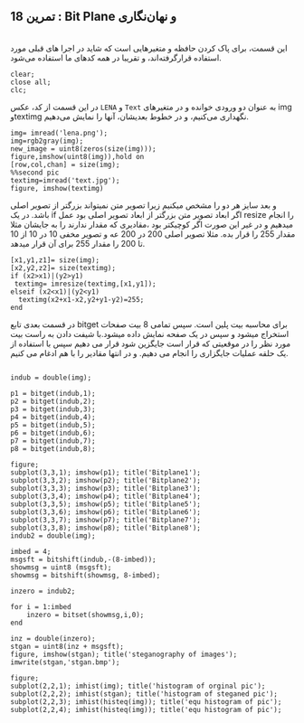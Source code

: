 ## تمرین 18 : Bit Plane و نهان‌نگاری
<br>
این قسمت، برای پاک کردن حافظه و متغیرهایی است که شاید در اجرا های قبلی مورد استفاده قرارگرفته‌اند، و تقریبا در همه کدهای ما استفاده می‌شود.
<br>

```
clear;
close all;
clc;
```
در این قسمت از کد، عکس ```LENA``` و ```Text``` به عنوان دو ورودی خوانده و در متغیرهای img وtextimg نگهداری می‌کنیم، و در خطوط بعدیشان، آنها را نمایش می‌دهیم. 

```
img= imread('lena.png');
img=rgb2gray(img);
new_image = uint8(zeros(size(img)));
figure,imshow(uint8(img)),hold on
[row,col,chan] = size(img);
%%second pic
textimg=imread('text.jpg');
figure, imshow(textimg)
```
و بعد سایز هر دو را مشخص میکنیم زیرا تصویر متن نمیتواند بزرگتر از تصویر اصلی باشد. در یک if اگر ابعاد تصویر متن بزرگتر از ابعاد تصویر اصلی بود عمل resize را انجام میدهیم و در غیر این صورت اگر کوچیکتر بود ،مقادیری که مقدار ندارند را به جایشان مثلا مقدار 255 را قرار بده. مثلا تصویر اصلی 200 در 200 عه و تصویر مخفی 10 در 10 از 10 تا 200 را مقدار 255 برای آن قرار میدهد.


```
[x1,y1,z1]= size(img);
[x2,y2,z2]= size(textimg);
if (x2>x1)|(y2>y1)
 textimg= imresize(textimg,[x1,y1]);
elseif (x2<x1)|(y2<y1)
  textimg(x2+x1-x2,y2+y1-y2)=255;
end  
```

در قسمت بعدی تابع bitget برای محاسبه بیت پلین است. سپس تمامی 8 بیت صفحات استخراج میشود و سپس در یک صفحه نمایش داده میشود.با شیفت دادن به راست بیت مورد نظر را در موقعیتی که قرار است جایگزین شود قرار می دهیم سپس با استفاده از یک حلقه عملیات جایگزاری را انجام می دهیم.
و در انتها مقادیر را با هم ادغام می کنیم.
```

indub = double(img);

p1 = bitget(indub,1);
p2 = bitget(indub,2);
p3 = bitget(indub,3);
p4 = bitget(indub,4);
p5 = bitget(indub,5);
p6 = bitget(indub,6);
p7 = bitget(indub,7);
p8 = bitget(indub,8);

figure;
subplot(3,3,1); imshow(p1); title('Bitplane1');
subplot(3,3,2); imshow(p2); title('Bitplane2');
subplot(3,3,3); imshow(p3); title('Bitplane3');
subplot(3,3,4); imshow(p4); title('Bitplane4');
subplot(3,3,5); imshow(p5); title('Bitplane5');
subplot(3,3,6); imshow(p6); title('Bitplane6');
subplot(3,3,7); imshow(p7); title('Bitplane7');
subplot(3,3,8); imshow(p8); title('Bitplane8');
indub2 = double(img);

imbed = 4;
msgsft = bitshift(indub,-(8-imbed));
showmsg = uint8 (msgsft);
showmsg = bitshift(showmsg, 8-imbed);

inzero = indub2;

for i = 1:imbed
    inzero = bitset(showmsg,i,0);
end

inz = double(inzero);
stgan = uint8(inz + msgsft);
figure, imshow(stgan); title('steganography of images');
imwrite(stgan,'stgan.bmp');

figure;
subplot(2,2,1); imhist(img); title('histogram of orginal pic');
subplot(2,2,2); imhist(stgan); title('histogram of steganed pic');
subplot(2,2,3); imhist(histeq(img)); title('equ histogram of pic');
subplot(2,2,4); imhist(histeq(img)); title('equ histogram of pic');
```
